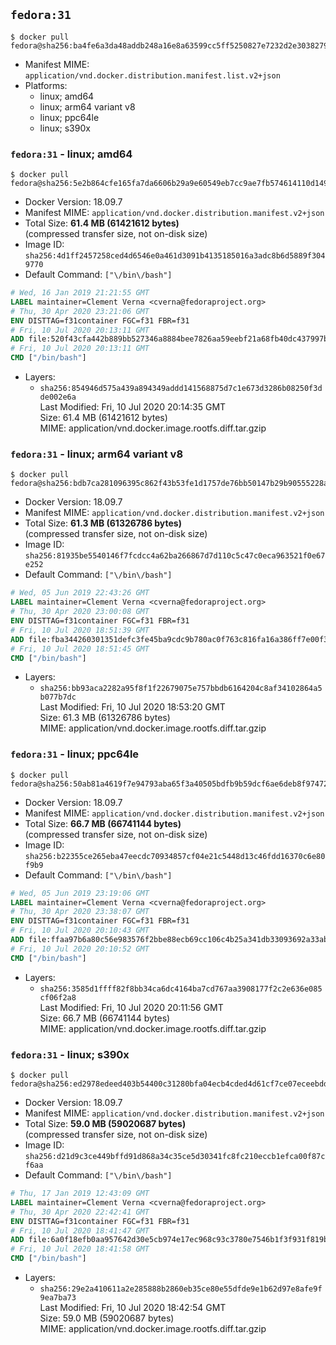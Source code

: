 ## `fedora:31`

```console
$ docker pull fedora@sha256:ba4fe6a3da48addb248a16e8a63599cc5ff5250827e7232d2e3038279a0e467e
```

-	Manifest MIME: `application/vnd.docker.distribution.manifest.list.v2+json`
-	Platforms:
	-	linux; amd64
	-	linux; arm64 variant v8
	-	linux; ppc64le
	-	linux; s390x

### `fedora:31` - linux; amd64

```console
$ docker pull fedora@sha256:5e2b864cfe165fa7da6606b29a9e60549eb7cc9ae7fb574614110d1494b0f0c2
```

-	Docker Version: 18.09.7
-	Manifest MIME: `application/vnd.docker.distribution.manifest.v2+json`
-	Total Size: **61.4 MB (61421612 bytes)**  
	(compressed transfer size, not on-disk size)
-	Image ID: `sha256:4d1ff2457258ced4d6546e0a461d3091b4135185016a3adc8b6d5889f3049770`
-	Default Command: `["\/bin\/bash"]`

```dockerfile
# Wed, 16 Jan 2019 21:21:55 GMT
LABEL maintainer=Clement Verna <cverna@fedoraproject.org>
# Thu, 30 Apr 2020 23:21:06 GMT
ENV DISTTAG=f31container FGC=f31 FBR=f31
# Fri, 10 Jul 2020 20:13:11 GMT
ADD file:520f43cfa442b889bb527346a8884bee7826aa59eebf21a68fb40dc437997b24 in / 
# Fri, 10 Jul 2020 20:13:11 GMT
CMD ["/bin/bash"]
```

-	Layers:
	-	`sha256:854946d575a439a894349addd141568875d7c1e673d3286b08250f3dde002e6a`  
		Last Modified: Fri, 10 Jul 2020 20:14:35 GMT  
		Size: 61.4 MB (61421612 bytes)  
		MIME: application/vnd.docker.image.rootfs.diff.tar.gzip

### `fedora:31` - linux; arm64 variant v8

```console
$ docker pull fedora@sha256:bdb7ca281096395c862f43b53fe1d1757de76bb50147b29b90555228a3346b0f
```

-	Docker Version: 18.09.7
-	Manifest MIME: `application/vnd.docker.distribution.manifest.v2+json`
-	Total Size: **61.3 MB (61326786 bytes)**  
	(compressed transfer size, not on-disk size)
-	Image ID: `sha256:81935be5540146f7fcdcc4a62ba266867d7d110c5c47c0eca963521f0e67e252`
-	Default Command: `["\/bin\/bash"]`

```dockerfile
# Wed, 05 Jun 2019 22:43:26 GMT
LABEL maintainer=Clement Verna <cverna@fedoraproject.org>
# Thu, 30 Apr 2020 23:00:08 GMT
ENV DISTTAG=f31container FGC=f31 FBR=f31
# Fri, 10 Jul 2020 18:51:39 GMT
ADD file:fba344260301351defc3fe45ba9cdc9b780ac0f763c816fa16a386ff7e00f3f5 in / 
# Fri, 10 Jul 2020 18:51:45 GMT
CMD ["/bin/bash"]
```

-	Layers:
	-	`sha256:bb93aca2282a95f8f1f22679075e757bbdb6164204c8af34102864a5b077b7dc`  
		Last Modified: Fri, 10 Jul 2020 18:53:20 GMT  
		Size: 61.3 MB (61326786 bytes)  
		MIME: application/vnd.docker.image.rootfs.diff.tar.gzip

### `fedora:31` - linux; ppc64le

```console
$ docker pull fedora@sha256:50ab81a4619f7e94793aba65f3a40505bdfb9b59dcf6ae6deb8f974723e966d9
```

-	Docker Version: 18.09.7
-	Manifest MIME: `application/vnd.docker.distribution.manifest.v2+json`
-	Total Size: **66.7 MB (66741144 bytes)**  
	(compressed transfer size, not on-disk size)
-	Image ID: `sha256:b22355ce265eba47eecdc70934857cf04e21c5448d13c46fdd16370c6e80f9b9`
-	Default Command: `["\/bin\/bash"]`

```dockerfile
# Wed, 05 Jun 2019 23:19:06 GMT
LABEL maintainer=Clement Verna <cverna@fedoraproject.org>
# Thu, 30 Apr 2020 23:38:07 GMT
ENV DISTTAG=f31container FGC=f31 FBR=f31
# Fri, 10 Jul 2020 20:10:43 GMT
ADD file:ffaa97b6a80c56e983576f2bbe88ecb69cc106c4b25a341db33093692a33ab2b in / 
# Fri, 10 Jul 2020 20:10:52 GMT
CMD ["/bin/bash"]
```

-	Layers:
	-	`sha256:3585d1ffff82f8bb34ca6dc4164ba7cd767aa3908177f2c2e636e085cf06f2a8`  
		Last Modified: Fri, 10 Jul 2020 20:11:56 GMT  
		Size: 66.7 MB (66741144 bytes)  
		MIME: application/vnd.docker.image.rootfs.diff.tar.gzip

### `fedora:31` - linux; s390x

```console
$ docker pull fedora@sha256:ed2978edeed403b54400c31280bfa04ecb4cded4d61cf7ce07eceebdd120a8ee
```

-	Docker Version: 18.09.7
-	Manifest MIME: `application/vnd.docker.distribution.manifest.v2+json`
-	Total Size: **59.0 MB (59020687 bytes)**  
	(compressed transfer size, not on-disk size)
-	Image ID: `sha256:d21d9c3ce449bffd91d868a34c35ce5d30341fc8fc210eccb1efca00f87cf6aa`
-	Default Command: `["\/bin\/bash"]`

```dockerfile
# Thu, 17 Jan 2019 12:43:09 GMT
LABEL maintainer=Clement Verna <cverna@fedoraproject.org>
# Thu, 30 Apr 2020 22:42:41 GMT
ENV DISTTAG=f31container FGC=f31 FBR=f31
# Fri, 10 Jul 2020 18:41:47 GMT
ADD file:6a0f18efb0aa957642d30e5cb974e17ec968c93c3780e7546b1f3f931f819b11 in / 
# Fri, 10 Jul 2020 18:41:58 GMT
CMD ["/bin/bash"]
```

-	Layers:
	-	`sha256:29e2a410611a2e285888b2860eb35ce80e55dfde9e1b62d97e8afe9f9ea7ba73`  
		Last Modified: Fri, 10 Jul 2020 18:42:54 GMT  
		Size: 59.0 MB (59020687 bytes)  
		MIME: application/vnd.docker.image.rootfs.diff.tar.gzip
